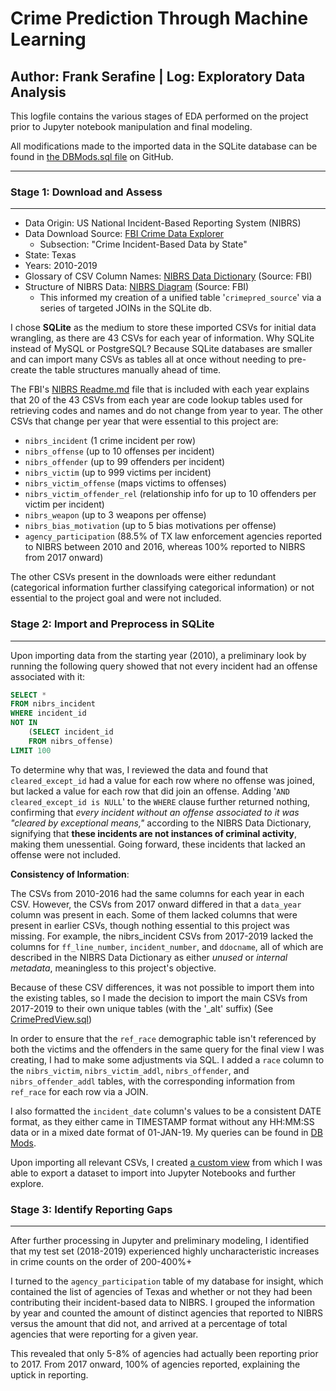 # Crime Prediction Through Machine Learning
## Author: Frank Serafine | Log: Exploratory Data Analysis

This logfile contains the various stages of EDA performed on the project prior to Jupyter notebook manipulation and final modeling.  

All modifications made to the imported data in the SQLite database can be found in [the DBMods.sql file](https://github.com/fserafine/CrimePrediction/blob/main/DBMods.sql) on GitHub.

---
### Stage 1: Download and Assess
---

- Data Origin: US National Incident-Based Reporting System (NIBRS)
- Data Download Source: [FBI Crime Data Explorer](https://crime-data-explorer.fr.cloud.gov/pages/downloads)
    - Subsection: "Crime Incident-Based Data by State"
- State: Texas
- Years: 2010-2019
- Glossary of CSV Column Names: [NIBRS Data Dictionary](NIBRS_DataDictionary.pdf) (Source: FBI)
- Structure of NIBRS Data: [NIBRS Diagram](nibrs_diagram.pdf) (Source: FBI)
    - This informed my creation of a unified table  '`crimepred_source`' via a series of targeted JOINs in the SQLite db.

I chose **SQLite** as the medium to store these imported CSVs for initial data wrangling, as there are 43 CSVs for each year of information. Why SQLite instead of MySQL or PostgreSQL? Because SQLite databases are smaller and can import many CSVs as tables all at once without needing to pre-create the table structures manually ahead of time.

The FBI's [NIBRS Readme.md](https://github.com/fserafine/CrimePrediction/blob/main/NIBRS_README.md) file that is included with each year explains that 20 of the 43 CSVs from each year are code lookup tables used for retrieving codes and names and do not change from year to year. The other CSVs that change per year that were essential to this project are:

- `nibrs_incident` (1 crime incident per row)
- `nibrs_offense` (up to 10 offenses per incident)
- `nibrs_offender` (up to 99 offenders per incident)
- `nibrs_victim` (up to 999 victims per incident)
- `nibrs_victim_offense` (maps victims to offenses)
- `nibrs_victim_offender_rel` (relationship info for up to 10 offenders per victim per incident)
- `nibrs_weapon` (up to 3 weapons per offense)
- `nibrs_bias_motivation` (up to 5 bias motivations per offense)
- `agency_participation` (88.5% of TX law enforcement agencies reported to NIBRS between 2010 and 2016, whereas 100% reported to NIBRS from 2017 onward)

The other CSVs present in the downloads were either redundant (categorical information further classifying categorical information) or not essential to the project goal and were not included.

### Stage 2: Import and Preprocess in SQLite
---
Upon importing data from the starting year (2010), a preliminary look by running the following query showed that not every incident had an offense associated with it:
``` sql
SELECT * 
FROM nibrs_incident 
WHERE incident_id 
NOT IN 
    (SELECT incident_id 
    FROM nibrs_offense) 
LIMIT 100
```

To determine why that was, I reviewed the data and found that `cleared_except_id` had a value for each row where no offense was joined, but lacked a value for each row that did join an offense. Adding '`AND cleared_except_id is NULL`' to the `WHERE` clause further returned nothing, confirming that _every incident without an offense associated to it was "cleared by exceptional means,"_ according to the NIBRS Data Dictionary, signifying that **these incidents are not instances of criminal activity**, making them unessential. Going forward, these incidents that lacked an offense were not included.

**Consistency of Information**:

The CSVs from 2010-2016 had the same columns for each year in each CSV. However, the CSVs from 2017 onward differed in that a `data_year` column was present in each. Some of them lacked columns that were present in earlier CSVs, though nothing essential to this project was missing. For example, the nibrs_incident CSVs from 2017-2019 lacked the columns for `ff_line_number`, `incident_number`, and `ddocname`, all of which are described in the NIBRS Data Dictionary as either _unused_ or _internal metadata_, meaningless to this project's objective. 

Because of these CSV differences, it was not possible to import them into the existing tables, so I made the decision to import the main CSVs from 2017-2019 to their own unique tables (with the '_alt' suffix) (See [CrimePredView.sql](CrimePredView.sql))

In order to ensure that the `ref_race` demographic table isn't referenced by both the victims and the offenders in the same query for the final view I was creating, I had to make some adjustments via SQL. I added a `race` column to the `nibrs_victim`, `nibrs_victim_addl`, `nibrs_offender`, and `nibrs_offender_addl` tables, with the corresponding information from `ref_race` for each row via a JOIN. 

I also formatted the `incident_date` column's values to be a consistent DATE format, as they either came in TIMESTAMP format without any HH:MM:SS data or in a mixed date format of 01-JAN-19. My queries can be found in [DB Mods](DBMods.sql).

Upon importing all relevant CSVs, I created [a custom view](CrimePredView.sql) from which I was able to export a dataset to import into Jupyter Notebooks and further explore.

### Stage 3: Identify Reporting Gaps
---

After further processing in Jupyter and preliminary modeling, I identified that my test set (2018-2019) experienced highly uncharacteristic increases in crime counts on the order of 200-400%+

I turned to the `agency_participation` table of my database for insight, which contained the list of agencies of Texas and whether or not they had been contributing their incident-based data to NIBRS. I grouped the information by year and counted the amount of distinct agencies that reported to NIBRS versus the amount that did not, and arrived at a percentage of total agencies that were reporting for a given year.

This revealed that only 5-8% of agencies had actually been reporting prior to 2017. From 2017 onward, 100% of agencies reported, explaining the uptick in reporting.